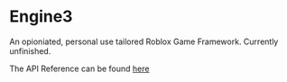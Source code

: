 <!--
    TODO:

    Finish this
-->

# Engine3

An opioniated, personal use tailored Roblox Game Framework. Currently unfinished.

The API Reference can be found [here](/api/)